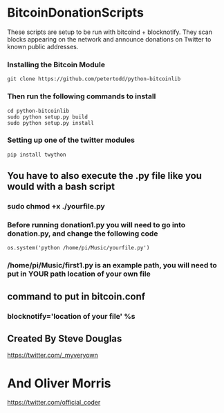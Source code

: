 # BitcoinDonationScripts
These scripts are setup to be run with bitcoind + blocknotify.  They scan blocks appearing on the network and announce donations on Twitter to known public addresses.


### Installing the Bitcoin Module 
```
git clone https://github.com/petertodd/python-bitcoinlib
```

### Then run the following commands to install

```
cd python-bitcoinlib
sudo python setup.py build
sudo python setup.py install
```

### Setting up one of the twitter modules

```
pip install twython
```

## You have to also execute the .py file like you would with a bash script

### sudo chmod +x ./yourfile.py

### Before running donation1.py you will need to go into donation.py, and change the following code

```
os.system('python /home/pi/Music/yourfile.py')
```

### /home/pi/Music/first1.py is an example path, you will need to put in YOUR path location of your own file 

## command to put in bitcoin.conf
### blocknotify='location of your file' %s

## Created By Steve Douglas
<https://twitter.com/_myveryown>
# And Oliver Morris
<https://twitter.com/official_coder>
